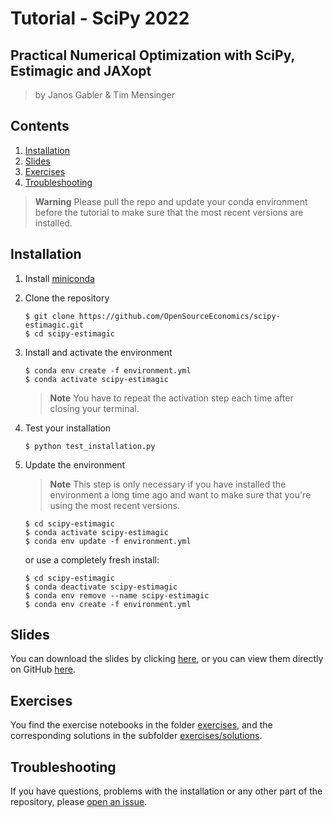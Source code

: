 # Tutorial - SciPy 2022

## Practical Numerical Optimization with SciPy, Estimagic and JAXopt

> by Janos Gabler & Tim Mensinger

## Contents

1. [Installation](#installation)
1. [Slides](#slides)
1. [Exercises](#exercises)
1. [Troubleshooting](#troubleshooting)

> **Warning** Please pull the repo and update your conda environment before the tutorial
> to make sure that the most recent versions are installed.

## Installation

1. Install [miniconda](https://docs.conda.io/en/latest/miniconda.html)

1. Clone the repository

   ```console
   $ git clone https://github.com/OpenSourceEconomics/scipy-estimagic.git
   $ cd scipy-estimagic
   ```

1. Install and activate the environment

   ```console
   $ conda env create -f environment.yml
   $ conda activate scipy-estimagic
   ```

   > **Note** You have to repeat the activation step each time after closing your
   > terminal.

1. Test your installation

   ```console
   $ python test_installation.py
   ```

1. Update the environment

   > **Note** This step is only necessary if you have installed the environment a long
   > time ago and want to make sure that you're using the most recent versions.

   ```consolse
   $ cd scipy-estimagic
   $ conda activate scipy-estimagic
   $ conda env update -f environment.yml
   ```

   or use a completely fresh install:

   ```console
   $ cd scipy-estimagic
   $ conda deactivate scipy-estimagic
   $ conda env remove --name scipy-estimagic
   $ conda env create -f environment.yml
   ```

## Slides

You can download the slides by clicking
[here](https://github.com/OpenSourceEconomics/scipy-estimagic/raw/main/slides.pdf), or
you can view them directly on GitHub
[here](https://github.com/OpenSourceEconomics/scipy-estimagic/blob/main/slides.pdf).

## Exercises

You find the exercise notebooks in the folder
[exercises](https://github.com/OpenSourceEconomics/scipy-estimagic/tree/main/exercises),
and the corresponding solutions in the subfolder
[exercises/solutions](https://github.com/OpenSourceEconomics/scipy-estimagic/tree/main/exercises/solutions).

## Troubleshooting

If you have questions, problems with the installation or any other part of the
repository, please
[open an issue](https://github.com/OpenSourceEconomics/scipy-estimagic/issues).
